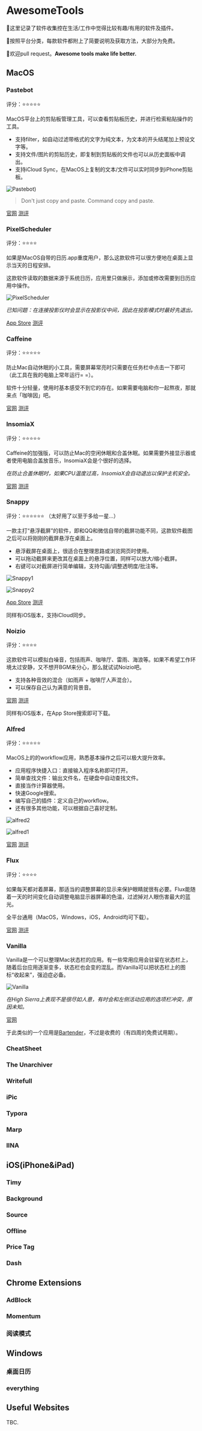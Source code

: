 # AwesomeTools

:tada:这里记录了软件收集控在生活/工作中觉得比较有趣/有用的软件及插件。

:tada:按照平台分类，每款软件都附上了简要说明及获取方法，大部分为免费。

:tada:欢迎pull request。**Awesome tools make life better.**

## MacOS

### Pastebot

评分：:star::star::star::star::star:

MacOS平台上的剪贴板管理工具，可以查看剪贴板历史，并进行检索粘贴操作的工具。

- 支持filter，如自动过滤带格式的文字为纯文本，为文本的开头结尾加上预设文字等。
- 支持文件/图片的剪贴历史，即复制到剪贴板的文件也可以从历史面板中调出。
- 支持iCloud Sync，在MacOS上复制的文本/文件可以实时同步到iPhone剪贴板。

![Pastebot](https://ws4.sinaimg.cn/large/006tKfTcly1fraoyv2ypaj30oo0iwn05.jpg))

> Don't just copy and paste. Command copy and paste.

[官网](https://tapbots.com/pastebot/) [测评](https://sspai.com/post/35370)

### PixelScheduler

评分：⭐️⭐️⭐️⭐️

如果是MacOS自带的日历.app重度用户，那么这款软件可以很方便地在桌面上显示当天的日程安排。

这款软件读取的数据来源于系统日历，应用里只做展示，添加或修改需要到日历应用中操作。

![PixelScheduler](https://pic4.zhimg.com/80/8bfe8a6e7277404dcfbf8dde5f234462_hd.jpg)

*已知问题：在连接投影仪时会显示在投影仪中间，因此在投影模式时最好先退出。*

[App Store](https://itunes.apple.com/cn/app/id976996075?mt=12) [测评](https://zhuanlan.zhihu.com/p/20020686)

### Caffeine

评分：⭐️⭐️⭐️⭐️⭐️

防止Mac自动休眠的小工具，需要屏幕常亮时只需要在任务栏中点击一下即可（此工具在我的电脑上常年运行= =）。

软件十分轻量，使用时基本感受不到它的存在。如果需要电脑和你一起熬夜，那就来点「咖啡因」吧。

[官网](http://lightheadsw.com/caffeine/) [测评](https://www.appinn.com/caffeine-mac/)

### InsomiaX

评分：⭐️⭐️⭐️⭐️⭐️

Caffeine的加强版，可以防止Mac的空闲休眠和合盖休眠。如果需要外接显示器或者使用电脑合盖放音乐，InsomiaX会是个很好的选择。

*在防止合盖休眠时，如果CPU温度过高，InsomiaX会自动退出以保护主机安全。*

[官网](http://semaja2.net/ye-ol-projects/insomniaxinfo/) [测评](https://www.isofts.org/insomniax/)

### Snappy

评分：⭐️⭐️⭐️⭐️⭐️⭐️ （太好用了以至于多给一星...）

一款主打“悬浮截屏”的软件，即和QQ和微信自带的截屏功能不同，这款软件截图之后可以将刚刚的截屏悬浮在桌面上。

- 悬浮截屏在桌面上，很适合在整理思路或浏览网页时使用。
- 可以拖动截屏来更改其在桌面上的悬浮位置，同样可以放大/缩小截屏。
- 右键可以对截屏进行简单编辑，支持勾画/调整透明度/批注等。

![Snappy1](https://ws3.sinaimg.cn/large/006tNc79gy1frb9jmafvkg30bo0251gl.gif)

![Snappy2](https://cdn.sspai.com/2017/09/17/e16ee5837a3e03d8a7449dea44870a90.png?imageView2/2/w/1120/q/90/interlace/1/ignore-error/1)

[App Store](https://itunes.apple.com/cn/app/snappyapp/id512617038?mt=12) [测评](https://sspai.com/post/40939)

同样有iOS版本，支持iCloud同步。

### Noizio

评分：⭐️⭐️⭐️⭐

这款软件可以模拟白噪音，包括雨声、咖啡厅、雷雨、海浪等。如果不希望工作环境太过安静，又不想开BGM来分心，那么就试试Noizio吧。

- 支持各种音效的混合（如雨声 + 咖啡厅人声混合）。
- 可以保存自己认为满意的背景音。

[官网](http://noiz.io/) [测评](https://www.appinn.com/noizio-for-os-x/)

同样有iOS版本，在App Store搜索即可下载。

### Alfred

评分：⭐️⭐️⭐️⭐️⭐️

MacOS上的的workflow应用，熟悉基本操作之后可以极大提升效率。

- 应用程序快捷入口：直接输入程序名称即可打开。
- 简单查找文件：输出文件名，在硬盘中自动查找文件。
- 直接当作计算器使用。
- 快速Google搜索。
- 编写自己的插件：定义自己的workflow。
- 还有很多其他功能，可以根据自己喜好定制。

![alfred2](https://ws3.sinaimg.cn/large/006tNc79gy1frb9iv9xn7j30wc07s757.jpg)

![alfred1](https://ws2.sinaimg.cn/large/006tNc79gy1frb9itw02rj30wc07kjsd.jpg)

[官网](https://www.alfredapp.com/) [测评](http://www.cnblogs.com/chijianqiang/p/alfred.html)

### Flux

评分：⭐️⭐️⭐️⭐️

如果每天都对着屏幕，那适当的调整屏幕的显示来保护眼睛就很有必要。Flux能随着一天的时间变化自动调整电脑显示器屏幕的色温，过滤掉对人眼伤害最大的蓝光。

全平台通用（MacOS，Windows，iOS，Android均可下载）。

[官网](https://justgetflux.com/) [测评](https://www.iplaysoft.com/flux.html)

### Vanilla

Vanilla是一个可以整理Mac状态栏的应用。有一些常用应用会驻留在状态栏上，随着后台应用逐渐变多，状态栏也会变的混乱。而Vanilla可以把状态栏上的图标“收起来”，强迫症必备。

![Vanilla](https://matthewpalmer.net/vanilla/vanilla-square-gif.gif)

*在High Sierra上表现不是很尽如人意，有时会和左侧活动应用的选项栏冲突，原因未知。*

[官网](https://matthewpalmer.net/vanilla/)

于此类似的一个应用是[Bartender](https://www.macbartender.com/)，不过是收费的（有四周的免费试用期）。

### CheatSheet

### The Unarchiver

### Writefull

### iPic

### Typora

### Marp

### IINA

## iOS(iPhone&iPad)

### Timy

### Background

### Source

### Offline

### Price Tag

### Dash

## Chrome Extensions

### AdBlock

### Momentum

### 阅读模式

## Windows

### 桌面日历

### everything

## Useful Websites

TBC.